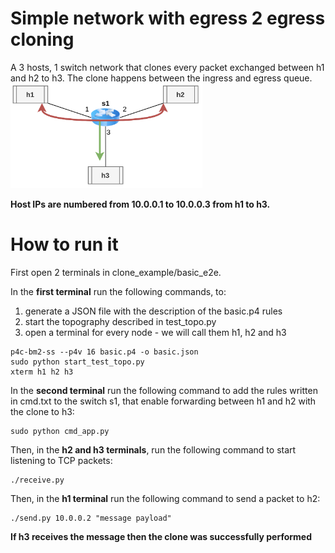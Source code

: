 # Simple network with egress 2 egress cloning
A 3 hosts, 1 switch network that clones every packet exchanged between h1 and h2 to h3. The clone happens between the ingress and egress queue.
<img src="../../misc/img/P4img-basic.png" alt="basic-e2e.png" style="zoom:30%;"/> 

**Host IPs are numbered from 10.0.0.1 to 10.0.0.3 from h1 to h3.**

# How to run it
First open 2 terminals in clone_example/basic_e2e.

In the **first terminal** run the following commands, to:
1. generate a JSON file with the description of the basic.p4 rules
2. start the topography described in test_topo.py
3. open a terminal for every node - we will call them h1, h2 and h3 
```shell
p4c-bm2-ss --p4v 16 basic.p4 -o basic.json
sudo python start_test_topo.py
xterm h1 h2 h3
```

In the **second terminal** run the following command to add the rules written in cmd.txt to the switch s1, that enable forwarding between h1 and h2 with the clone to h3:
```shell
sudo python cmd_app.py
```

Then, in the **h2 and h3 terminals**, run the following command to start listening to TCP packets:
```shell
./receive.py
```

Then, in the **h1 terminal** run the following command to send a packet to h2:
```shell
./send.py 10.0.0.2 "message payload"
```

**If h3 receives the message then the clone was successfully performed**
